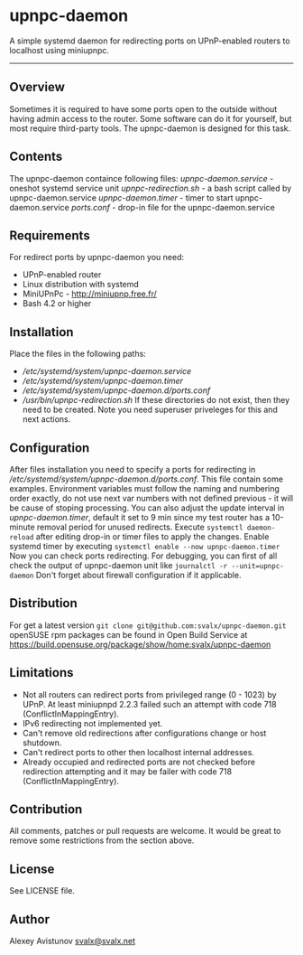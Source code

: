 # upnpc-daemon
A simple systemd daemon for redirecting ports on UPnP-enabled
routers to localhost using miniupnpc.
____

## Overview
Sometimes it is required to have some ports open to the outside
without having admin access to the router. Some software can do it for
yourself, but most require third-party tools. The upnpc-daemon is designed
for this task.

## Contents
The upnpc-daemon containce following files:
*upnpc-daemon.service* - oneshot systemd service unit
*upnpc-redirection.sh* - a bash script called by upnpc-daemon.service
*upnpc-daemon.timer*   - timer to start upnpc-daemon.service
*ports.conf*           - drop-in file for the upnpc-daemon.service

## Requirements
For redirect ports by upnpc-daemon you need:
 - UPnP-enabled router
 - Linux distribution with systemd
 - MiniUPnPc - http://miniupnp.free.fr/
 - Bash 4.2 or higher

## Installation
Place the files in the following paths:
 - */etc/systemd/system/upnpc-daemon.service*
 - */etc/systemd/system/upnpc-daemon.timer*
 - */etc/systemd/system/upnpc-daemon.d/ports.conf*
 - */usr/bin/upnpc-redirection.sh*
If these directories do not exist, then they need to be created.
Note you need superuser priveleges for this and next actions.

## Configuration
After files installation you need to specify a ports for redirecting in
*/etc/systemd/system/upnpc-daemon.d/ports.conf*. This file contain some
examples. Environment variables must follow the naming and numbering
order exactly, do not use next var numbers with not defined previous -
it will be cause of stoping processing.
You can also adjust the update interval in *upnpc-daemon.timer*, default it
set to 9 min since my test router has a 10-minute removal period for
unused redirects.
Execute `systemctl daemon-reload` after editing drop-in or timer files to
apply the changes.
Enable systemd timer by executing `systemctl enable --now upnpc-daemon.timer`
Now you can check ports redirecting. For debugging, you can first of all
check the output of upnpc-daemon unit like `journalctl -r --unit=upnpc-daemon`
Don't forget about firewall configuration if it applicable.

## Distribution
For get a latest version `git clone git@github.com:svalx/upnpc-daemon.git`
openSUSE rpm packages can be found in Open Build Service at
https://build.opensuse.org/package/show/home:svalx/upnpc-daemon

## Limitations
 - Not all routers can redirect ports from privileged range
(0 - 1023) by UPnP. At least miniupnpd 2.2.3 failed such an attempt
with code 718 (ConflictInMappingEntry).
 - IPv6 redirecting not implemented yet.
 - Can't remove old redirections after configurations change or host shutdown.
 - Can't redirect ports to other then localhost internal addresses.
 - Already occupied and redirected ports are not checked before redirection
attempting and it may be failer with code 718 (ConflictInMappingEntry).

## Contribution
All comments, patches or pull requests are welcome. It would be great to
remove some restrictions from the section above.

## License
See LICENSE file.

## Author
Alexey Avistunov <svalx@svalx.net>
